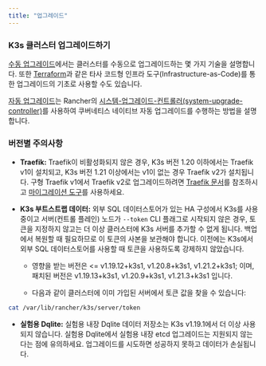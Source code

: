 ```yaml
---
title: "업그레이드"
---
```


### K3s 클러스터 업그레이드하기

[수동 업그레이드](manual.md)에서는 클러스터를 수동으로 업그레이드하는 몇 가지 기술을 설명합니다. 또한 [Terraform](https://www.terraform.io/)과 같은 타사 코드형 인프라 도구(Infrastructure-as-Code)를 통한 업그레이드의 기초로 사용할 수도 있습니다.

[자동 업그레이드](automated.md)는 Rancher의 [시스템-업그레이드-컨트롤러(system-upgrade-controller)](https://github.com/rancher/system-upgrade-controller)를 사용하여 쿠버네티스 네이티브 자동 업그레이드를 수행하는 방법을 설명합니다.

### 버전별 주의사항

- **Traefik:** Traefik이 비활성화되지 않은 경우, K3s 버전 1.20 이하에서는 Traefik v1이 설치되고, K3s 버전 1.21 이상에서는 v1이 없는 경우 Traefik v2가 설치됩니다. 구형 Traefik v1에서 Traefik v2로 업그레이드하려면 [Traefik 문서](https://doc.traefik.io/traefik/migration/v1-to-v2/)를 참조하시고 [마이그레이션 도구](https://github.com/traefik/traefik-migration-tool)를 사용하세요.

- **K3s 부트스트랩 데이터:** 외부 SQL 데이터스토어가 있는 HA 구성에서 K3s를 사용 중이고 서버(컨트롤 플레인) 노드가 `--token` CLI 플래그로 시작되지 않은 경우, 토큰을 지정하지 않고는 더 이상 클러스터에 K3s 서버를 추가할 수 없게 됩니다. 백업에서 복원할 때 필요하므로 이 토큰의 사본을 보관해야 합니다. 이전에는 K3s에서 외부 SQL 데이터스토어를 사용할 때 토큰을 사용하도록 강제하지 않았습니다.

  - 영향을 받는 버전은 &lt;= v1.19.12+k3s1, v1.20.8+k3s1, v1.21.2+k3s1; 이며, 패치된 버전은 v1.19.13+k3s1, v1.20.9+k3s1, v1.21.3+k3s1 입니다.

  - 다음과 같이 클러스터에 이미 가입된 서버에서 토큰 값을 찾을 수 있습니다:

```bash
cat /var/lib/rancher/k3s/server/token
```

- **실험용 Dqlite:** 실험용 내장 Dqlite 데이터 저장소는 K3s v1.19.1에서 더 이상 사용되지 않습니다. 실험용 Dqlite에서 실험용 내장 etcd 업그레이드는 지원되지 않는다는 점에 유의하세요. 업그레이드를 시도하면 성공하지 못하고 데이터가 손실됩니다.
